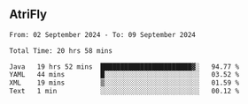 ## AtriFly

<!--START_SECTION:waka-->

```txt
From: 02 September 2024 - To: 09 September 2024

Total Time: 20 hrs 58 mins

Java   19 hrs 52 mins  ███████████████████████▓░   94.77 %
YAML   44 mins         █░░░░░░░░░░░░░░░░░░░░░░░░   03.52 %
XML    19 mins         ▒░░░░░░░░░░░░░░░░░░░░░░░░   01.59 %
Text   1 min           ░░░░░░░░░░░░░░░░░░░░░░░░░   00.12 %
```

<!--END_SECTION:waka-->


